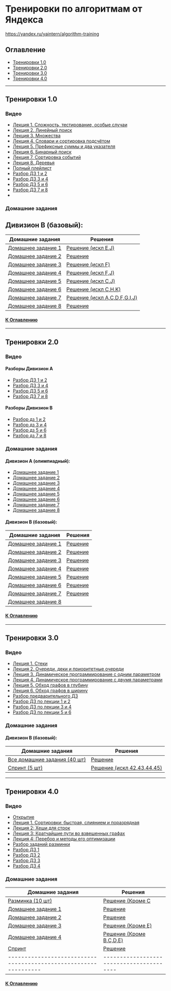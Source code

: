 

# Тренировки по алгоритмам от Яндекса

<https://yandex.ru/yaintern/algorithm-training>

## Оглавление

- [Тренировки 1.0](#тренировки-10)
- [Тренировки 2.0](#тренировки-20)
- [Тренировки 3.0](#тренировки-30)
- [Тренировки 4.0](#тренировки-40)

---

## Тренировки 1.0

### Видео
+ [Лекция 1. Сложность, тестирование, особые случаи](https://www.youtube.com/watch?v=QLhqYNsPIVo)
+ [Лекция 2. Линейный поиск](https://www.youtube.com/watch?v=SKwB41FrGgU)
+ [Лекция 3. Множества](https://www.youtube.com/watch?v=PUpmV2ieIHA)
+ [Лекция 4. Словари и сортировка подсчётом](https://www.youtube.com/watch?v=Nb5mW1yWVSs)
+ [Лекция 5. Префиксные суммы и два указателя](https://www.youtube.com/watch?v=de28y8Dcvkg)
+ [Лекция 6. Бинарный поиск](https://www.youtube.com/watch?v=YENpZexHfuk)
+ [Лекция 7. Сортировка событий](https://www.youtube.com/watch?v=hGixDBO-p6Q)
+ [Лекция 8. Деревья](https://www.youtube.com/watch?v=lEJzqHgyels)
+ [Полный плейлист](https://www.youtube.com/playlist?list=PL6Wui14DvQPySdPv5NUqV3i8sDbHkCKC5)
+ [Разбор ДЗ 1 и 2](https://www.youtube.com/watch?v=mdJdB7On4AM)
+ [Разбор ДЗ 3 и 4](https://www.youtube.com/watch?v=J2C6rDqe8mQ)
+ [Разбор ДЗ 5 и 6](https://www.youtube.com/watch?v=fqsuy5rwZhk)
+ [Разбор ДЗ 7 и 8](https://www.youtube.com/watch?v=5lfkBD4dnGM)
+ 
### Домашние задания 
Дивизион В (базовый):
---
| Домашние задания                                               | Решения                                                     |
|----------------------------------------------------------------|-------------------------------------------------------------|
| [Домашнее задание 1](https://contest.yandex.ru/contest/27393)  | [Решение (искл E,J)](./src/test/java/algo/c1/hw1)           |
| [Домашнее задание 2](https://contest.yandex.ru/contest/27472)  | [Решение](./src/test/java/algo/c1/hw2)                      |
| [Домашнее задание 3](https://contest.yandex.ru/contest/27663)  | [Решение (искл F)](./src/test/java/algo/c1/hw3)             |
| [Домашнее задание 4](https://contest.yandex.ru/contest/27665)  | [Решение (искл F,J)](./src/test/java/algo/c1/hw4)           |
| [Домашнее задание 5](https://contest.yandex.ru/contest/27794)  | [Решение (искл C,J)](./src/test/java/algo/c1/hw5)           |
| [Домашнее задание 6](https://contest.yandex.ru/contest/27844)  | [Решение (искл C,H,K)](./src/test/java/algo/c1/hw6)         |
| [Домашнее задание 7](https://contest.yandex.ru/contest/27883)  | [Решение (искл A,C,D,F,G,I,J)](./src/test/java/algo/c1/hw7) |
| [Домашнее задание 8](https://contest.yandex.ru/contest/28069)  | [Решение](./src/test/java/algo/c1/hw8)                      |

#### [К Оглавлению](#оглавление)

---

## Тренировки 2.0

### Видео
#### Разборы Дивизион А
+ [Разбор ДЗ 1 и 2](https://youtu.be/SP_zryTfMIc)
+ [Разбор ДЗ 3 и 4](https://youtu.be/mjdu8abcNfc)
+ [Разбор ДЗ 5 и 6](https://youtu.be/zU12H9x9MNg)
+ [Разбор ДЗ 7 и 8](https://youtu.be/4zPoDYvcT6U)

#### Разборы Дивизион В
+ [Разбор дз 1 и 2](https://youtu.be/WZgl1GW3lMA)
+ [Разбор дз 3 и 4](https://youtu.be/adZYAsm6kow)
+ [Разбор дз 5 и 6](https://youtu.be/0ExkSKz0Y8U)
+ [Разбор дз 7 и 8](https://youtu.be/r5mRCMLY_L4)

### Домашние задания
#### Дивизион А (олимпиадный):
+ [Домашнее задание 1](https://contest.yandex.ru/contest/28724)
+ [Домашнее задание 2](https://contest.yandex.ru/contest/28736)
+ [Домашнее задание 3](https://contest.yandex.ru/contest/28963)
+ [Домашнее задание 4](https://contest.yandex.ru/contest/28969)
+ [Домашнее задание 5](https://contest.yandex.ru/contest/29072)
+ [Домашнее задание 6](https://contest.yandex.ru/contest/29189)
+ [Домашнее задание 7](https://contest.yandex.ru/contest/29401)
+ [Домашнее задание 8](https://contest.yandex.ru/contest/29405)

#### Дивизион В (базовый):

| Домашние задания                                               | Решения                                 |
|----------------------------------------------------------------|-----------------------------------------|
| [Домашнее задание 1](https://contest.yandex.ru/contest/28730)  | [Решение](./src/test/java/algo/c2/hw1)  |
| [Домашнее задание 2](https://contest.yandex.ru/contest/28738)  | [Решение](./src/test/java/algo/c2/hw2)  |
| [Домашнее задание 3](https://contest.yandex.ru/contest/28964)  | [Решение](./src/test/java/algo/c2/hw3)  |
| [Домашнее задание 4](https://contest.yandex.ru/contest/28970)  | [Решение](./src/test/java/algo/c2/hw4)  |
| [Домашнее задание 5](https://contest.yandex.ru/contest/29075)  | [Решение](./src/test/java/algo/c2/hw5)  |
| [Домашнее задание 6](https://contest.yandex.ru/contest/29188)  | [Решение](./src/test/java/algo/c2/hw6)  |
| [Домашнее задание 7](https://contest.yandex.ru/contest/29396)  | [Решение](./src/test/java/algo/c2/hw7) |
| [Домашнее задание 8](https://contest.yandex.ru/contest/29403)  |                                         |

#### [К Оглавлению](#оглавление)

---

## Тренировки 3.0

### Видео
+ [Лекция 1. Стеки](https://www.youtube.com/watch?v=ZUpImO_2hmA)
+ [Лекция 2. Очереди, деки и приоритетные очереди](https://www.youtube.com/watch?v=sAyOhkMZae4)
+ [Лекция 3. Динамическое программирование с одним параметром](https://www.youtube.com/watch?v=H7lu6h8H9-4)
+ [Лекция 4. Динамическое программирование с двумя параметрами](https://www.youtube.com/watch?v=U8gzm92fprI)
+ [Лекция 5. Обход графов в глубину](https://www.youtube.com/watch?v=0YjdZlgf9Ig)
+ [Лекция 6. Обход графов в ширину](https://www.youtube.com/watch?v=5QqVZJ8bA5o)
+ [Разбор предварительного ДЗ](https://www.youtube.com/watch?v=O26-2-94BDk)
+ [Разбор ДЗ по лекции 1 и 2](https://www.youtube.com/watch?v=x2lyWma-Rms)
+ [Разбор ДЗ по лекции 3 и 4](https://www.youtube.com/watch?v=IRdz2GgnQwk)
+ [Разбор ДЗ по лекции 5 и 6](https://www.youtube.com/watch?v=XRSET3p7WHI)

### Домашние задания
#### Дивизион B (базовый):

| Домашние задания                                                        | Решения                                                 |
|-------------------------------------------------------------------------|---------------------------------------------------------|
| [Все домашние задания (40 шт)](https://contest.yandex.ru/contest/45468) | [Решение](./src/test/java/algo/c3)          |
| [Спринт (5 шт)](https://contest.yandex.ru/contest/46304)                | [Решение (искл 42,43,44,45)](./src/test/java/algo/c3) |

---

## Тренировки 4.0

### Видео
+ [Открытие](https://youtube.com/live/id5sNdvFqdo)
+ [Лекция 1. Сортировки: быстрая, слиянием и поразрядная](https://youtube.com/live/e3WhTm1G)
+ [Лекция 2: Хеши для строк](https://www.youtube.com/watch?v=nSgDk6P_8pI)
+ [Лекция 3: Кратчайшие пути во взвешенных графах](https://www.youtube.com/watch?v=sGU4xxp9N3o)
+ [Лекция 4: Перебор и методы его оптимизации ](https://www.youtube.com/watch?v=PNzrc52lrSw)
+ [Разбор заданий разминки](https://www.youtube.com/watch?v=7OM4ryaqHyU)
+ [Разбор ДЗ 1](https://www.youtube.com/watch?v=x1uJkaK_j9g)
+ [Разбор ДЗ 2](https://www.youtube.com/watch?v=-ThQ3Fnh-14)
+ [Разбор ДЗ 3]()
+ [Разбор ДЗ 4]()


### Домашние задания

| Домашние задания                                               | Решения                                                |
|----------------------------------------------------------------|--------------------------------------------------------|
| [Разминка (10 шт)](https://contest.yandex.ru/contest/53027/)   | [Решение (Кроме C](./src/test/java/algo/c4/hw0)        |
| [Домашнее задание 1](https://contest.yandex.ru/contest/53029/) | [Решение](./src/test/java/algo/c4/hw1)                 |
| [Домашнее задание 2](https://contest.yandex.ru/contest/53030/) | [Решение](./src/test/java/algo/c4/hw2)                 |
| [Домашнее задание 3](https://contest.yandex.ru/contest/53031/) | [Решение (Кроме E)](./src/test/java/algo/c4/hw3)       |
| [Домашнее задание 4](https://contest.yandex.ru/contest/53032/) | [Решение (Кроме B,C,D,E)](./src/test/java/algo/c4/hw4) |
| [Спринт]()                                                     | [Решение](./src/test/java/algo/c4/sprint)              |
|----------------------------------------------------------------| ----------------------------------------               |


#### [К Оглавлению](#оглавление)




















